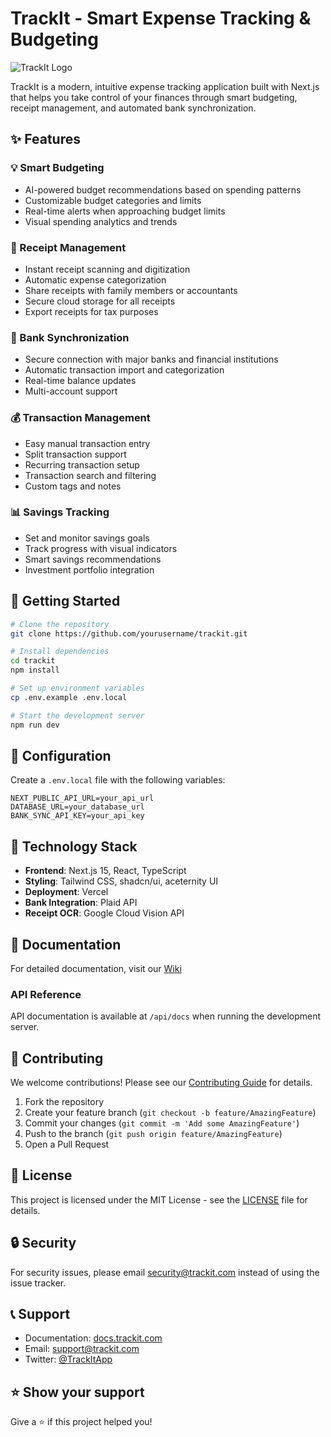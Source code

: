 # TrackIt - Smart Expense Tracking & Budgeting

![TrackIt Logo](https://asset.cloudinary.com/da6ne7pa0/add037b03656ffd3fc22eab883876cbd)

TrackIt is a modern, intuitive expense tracking application built with Next.js that helps you take control of your finances through smart budgeting, receipt management, and automated bank synchronization.

## ✨ Features

### 💡 Smart Budgeting

- AI-powered budget recommendations based on spending patterns
- Customizable budget categories and limits
- Real-time alerts when approaching budget limits
- Visual spending analytics and trends

### 🧾 Receipt Management

- Instant receipt scanning and digitization
- Automatic expense categorization
- Share receipts with family members or accountants
- Secure cloud storage for all receipts
- Export receipts for tax purposes

### 🏦 Bank Synchronization

- Secure connection with major banks and financial institutions
- Automatic transaction import and categorization
- Real-time balance updates
- Multi-account support

### 💰 Transaction Management

- Easy manual transaction entry
- Split transaction support
- Recurring transaction setup
- Transaction search and filtering
- Custom tags and notes

### 📊 Savings Tracking

- Set and monitor savings goals
- Track progress with visual indicators
- Smart savings recommendations
- Investment portfolio integration

## 🚀 Getting Started

```bash
# Clone the repository
git clone https://github.com/yourusername/trackit.git

# Install dependencies
cd trackit
npm install

# Set up environment variables
cp .env.example .env.local

# Start the development server
npm run dev
```

## 🔧 Configuration

Create a `.env.local` file with the following variables:

```env
NEXT_PUBLIC_API_URL=your_api_url
DATABASE_URL=your_database_url
BANK_SYNC_API_KEY=your_api_key
```

## 📱 Technology Stack

- **Frontend**: Next.js 15, React, TypeScript
- **Styling**: Tailwind CSS, shadcn/ui, aceternity UI
- **Deployment**: Vercel
- **Bank Integration**: Plaid API
- **Receipt OCR**: Google Cloud Vision API

## 📖 Documentation

For detailed documentation, visit our [Wiki](https://github.com/YogeshK34/TrackIt-Expense-Tracker-App)

### API Reference

API documentation is available at `/api/docs` when running the development server.

## 🤝 Contributing

We welcome contributions! Please see our [Contributing Guide](CONTRIBUTING.md) for details.

1. Fork the repository
2. Create your feature branch (`git checkout -b feature/AmazingFeature`)
3. Commit your changes (`git commit -m 'Add some AmazingFeature'`)
4. Push to the branch (`git push origin feature/AmazingFeature`)
5. Open a Pull Request

## 📄 License

This project is licensed under the MIT License - see the [LICENSE](LICENSE) file for details.

## 🔒 Security

For security issues, please email security@trackit.com instead of using the issue tracker.

## 📞 Support

- Documentation: [docs.trackit.com](https://docs.trackit.com)
- Email: support@trackit.com
- Twitter: [@TrackItApp](https://twitter.com/TrackItApp)

## ⭐️ Show your support

Give a ⭐️ if this project helped you!
